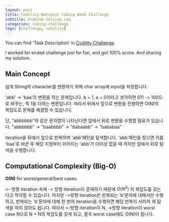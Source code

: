 ```yaml
---
layout: post
title: Codility National Coding Week Challenge
subtitle: Problem Solving Log
categories: coding-challenge
tags: [challenge, codility]
---
```


You can find 'Task Description' in [Codility Challenge](https://app.codility.com/programmers/challenges/national_coding_week_2021/).

I worked for ended challenge just for fun, and got 100% score. And sharing my solution.

## Main Concept
쉽게 String의 character를 변환하기 위해 char array에 input을 저장합니다.

'abb' -> 'baa'의 변환을 하는 문제입니다.
b = 1, a = 0이라고 생각하면 011 -> 100으로 바꾸는, 즉 1을 더하는 변환입니다.
따라서 뒤에서 앞으로 변환을 진행하면 O(N)의 복잡도로 문제를 해결할 수 있습니다.

단, "abbbbbb"와 같은 문자열이 나타난다면 앞에서 뒤로 변환을 수행할 필요가 있습니다.
"abbbbbb" -> "baabbbb" -> "babaabb" -> "bababaa"

iteration을 뒤에서 앞으로 반복하며 'abb'패턴을 탐색합니다.
'abb'패턴을 찾으면 이를 'baa'로 바꾼 후 해당 지점부터 이어지는 'abb'가 더이상 없을 때 까지만 앞에서 뒤로 탐색을 수행합니다.

## Computational Complexity (Big-O)
**O(N)** for worst/general/best cases.

<- 방향 iteration 속에 -> 방향 iteration이 존재하기 때문에
$O(N^2)$
의 복잡도를 갖는다고 착각할 수 있습니다.
하지만 ->방향 iteration은 반복되는 'b'문자에 대해서만 수행하고, 반복되는 'b'문자에 대해 한 번의 iteration을 수행하면 해당 반복이 사라져 재 탐색을 하지 않아도 됩니다. 따라서 <-방향 iteration이 N, ->방향 iteration이 worst case N으로 N + N의 복잡도를 갖게 되고, 결국 worst case에도 O(N)이 됩니다.
